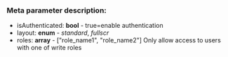 ### Meta parameter description:
* isAuthenticated: **bool** - true=enable authentication
* layout: **enum** - *standard*, *fullscr*
* roles: **array** - ["role_name1", "role_name2"] Only allow access to users with one of write roles